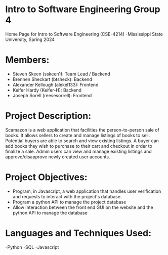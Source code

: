 # Intro to Software Engineering Group 4
Home Page for Intro to Software Engineering (CSE-4214)
-Mississippi State University, Spring 2024
# Members: 
- Steven Skeen (sskeen1): Team Lead / Backend
- Brennen Sheckart (btsheck): Backend
- Alexander Kellough (alekel133): Frontend
- Keifer Hardy (Keifer-H): Backend
- Joseph Sorell (reesesorrell): Frontend
  
# Project Description:
Scamazon is a web application that facilities the person-to-person sale of books. It allows sellers to create and manage listings of books to sell. Potential buyers are able to search and view existing listings. A buyer can add books they wish to purchase to their cart and checkout in order to finalize a sale. Admin users can view and manage existing listings and approve/disapprove newly created user accounts.

# Project Objectives:
- Program, in Javascript, a web application that handles user verification and requests to interact with the project's database.
- Program a python API to manage the project database
- Allow interaction between the front end GUI on the website and the python API to manage the database

# Languages and Techniques Used:
-Python
-SQL
-Javascript
